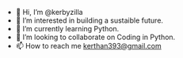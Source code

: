 - 👋 Hi, I’m @kerbyzilla
- 👀 I’m interested in building a sustaible future.
- 🌱 I’m currently learning Python.
- 💞️ I’m looking to collaborate on Coding in Python.
- 📫 How to reach me kerthan393@gmail.com

<!---
kerbyzilla/kerbyzilla is a ✨ special ✨ repository because its `README.md` (this file) appears on your GitHub profile.
You can click the Preview link to take a look at your changes.
--->
